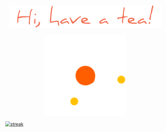 ###                                                   

<h2 align="center">
  <img src="chao.png" />
</h2>

<p align="center">
  <img src="loading.gif" />
</p>

<a align="center" href="https://github.com/anuraghazra/github-readme-stats">
  <img src="https://streak-stats.demolab.com/?user=tranghane&theme=gruvbox_duo&hide_border=true" alt="streak"/>
</a>

<a href="https://github.com/anuraghazra/github-readme-stats">
  <img 
     src="https://github-readme-stats.vercel.app/api?username=tranghane" alt="ranks/> 
</a>
